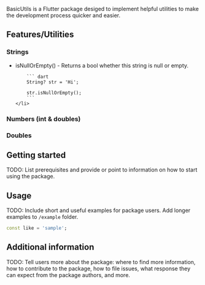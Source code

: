<!--
This README describes the package. If you publish this package to pub.dev,
this README's contents appear on the landing page for your package.

For information about how to write a good package README, see the guide for
[writing package pages](https://dart.dev/tools/pub/writing-package-pages).

For general information about developing packages, see the Dart guide for
[creating packages](https://dart.dev/guides/libraries/create-packages)
and the Flutter guide for
[developing packages and plugins](https://flutter.dev/to/develop-packages).
-->

BasicUtils is a Flutter package desiged to implement helpful utilities to make the development process quicker and easier.

## Features/Utilities

<h3>Strings</h3>

<ul>
    <li>
        isNullOrEmpty() - Returns a bool whether this string is null or empty.

        ``` dart
        String? str = 'Hi';

        str.isNullOrEmpty();
        ```
    </li>

</ul>

<h3>Numbers (int & doubles)</h3>

<h3>Doubles</h3>

## Getting started

TODO: List prerequisites and provide or point to information on how to
start using the package.

## Usage

TODO: Include short and useful examples for package users. Add longer examples
to `/example` folder.

```dart
const like = 'sample';
```

## Additional information

TODO: Tell users more about the package: where to find more information, how to
contribute to the package, how to file issues, what response they can expect
from the package authors, and more.
